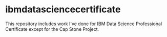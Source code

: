 # ibmdatasciencecertificate
This repository includes work I've done for IBM Data Science Professional Certificate except for the Cap Stone Project.
